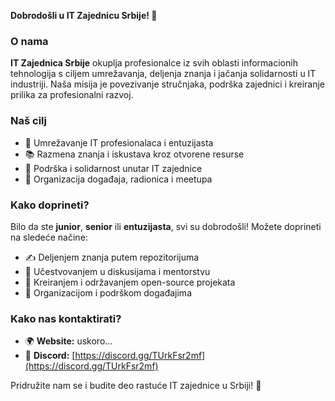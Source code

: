 **Dobrodošli u IT Zajednicu Srbije! 👋**

### O nama

**IT Zajednica Srbije** okuplja profesionalce iz svih oblasti informacionih tehnologija s ciljem umrežavanja, deljenja znanja i jačanja solidarnosti u IT industriji. Naša misija je povezivanje stručnjaka, podrška zajednici i kreiranje prilika za profesionalni razvoj.

### Naš cilj

- 🔗 Umrežavanje IT profesionalaca i entuzijasta
- 📚 Razmena znanja i iskustava kroz otvorene resurse
- 🤝 Podrška i solidarnost unutar IT zajednice
- 📅 Organizacija događaja, radionica i meetupa

### Kako doprineti?

Bilo da ste **junior**, **senior** ili **entuzijasta**, svi su dobrodošli! Možete doprineti na sledeće načine:

- ✍️ Deljenjem znanja putem repozitorijuma
- 💬 Učestvovanjem u diskusijama i mentorstvu
- 🚀 Kreiranjem i održavanjem open-source projekata
- 🎤 Organizacijom i podrškom događajima

### Kako nas kontaktirati?

- 🌍 **Website:** uskoro...
- 💬 **Discord:** [https://discord.gg/TUrkFsr2mf](https://discord.gg/TUrkFsr2mf)

Pridružite nam se i budite deo rastuće IT zajednice u Srbiji! 🚀
